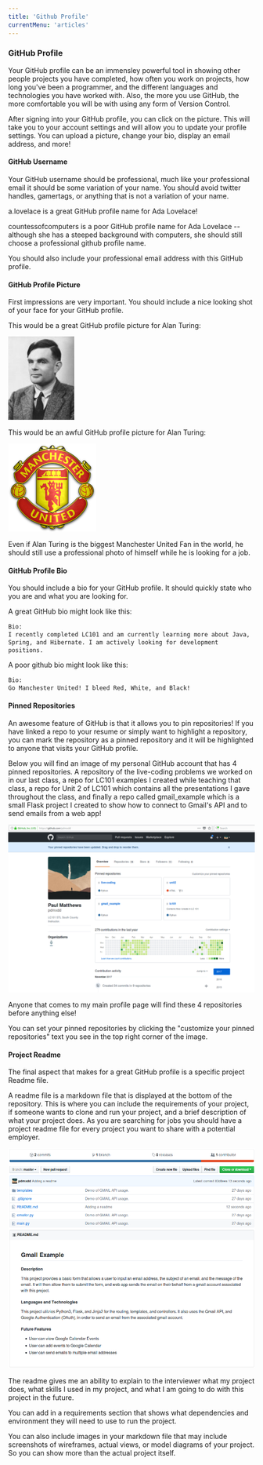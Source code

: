 ```yaml
---
title: 'Github Profile'
currentMenu: 'articles'
---
```


### GitHub Profile
Your GitHub profile can be an immensley powerful tool in showing other people projects you have completed, how often you work on projects, how long you've been a programmer, and the different languages and technologies you have worked with. Also, the more you use GitHub, the more comfortable you will be with using any form of Version Control.

After signing into your GitHub profile, you can click on the picture. This will take you to your account settings and will allow you to update your profile settings. You can upload a picture, change your bio, display an email address, and more!

#### GitHub Username
Your GitHub username should be professional, much like your professional email it should be some variation of your name. You should avoid twitter handles, gamertags, or anything that is not a variation of your name.

a.lovelace is a great GitHub profile name for Ada Lovelace!

countessofcomputers is a poor GitHub profile name for Ada Lovelace -- although she has a steeped background with computers, she should still choose a professional github profile name.

You should also include your professional email address with this GitHub profile.

#### GitHub Profile Picture
First impressions are very important. You should include a nice looking shot of your face for your GitHub profile.

This would be a great GitHub profile picture for Alan Turing:

<img src="../../images/alan_turing_profile_picture.jpg" />

This would be an awful GitHub profile picture for Alan Turing:

<img src="../../images/manchester_united.png" />

Even if Alan Turing is the biggest Manchester United Fan in the world, he should still use a professional photo of himself while he is looking for a job.

#### GitHub Profile Bio
You should include a bio for your GitHub profile. It should quickly state who you are and what you are looking for.

A great GitHub bio might look like this:

```nomarkdown
Bio:
I recently completed LC101 and am currently learning more about Java, Spring, and Hibernate. I am actively looking for development positions.
```

A poor github bio might look like this:

```nomarkdown
Bio:
Go Manchester United! I bleed Red, White, and Black!
```


#### Pinned Repositories
An awesome feature of GitHub is that it allows you to pin repositories! If you have linked a repo to your resume or simply want to highlight a repository, you can mark the repository as a pinned repository and it will be highlighted to anyone that visits your GitHub profile.

Below you will find an image of my personal GitHub account that has 4 pinned repositories. A repository of the live-coding problems we worked on in our last class, a repo for LC101 examples I created while teaching that class, a repo for Unit 2 of LC101 which contains all the presentations I gave throughout the class, and finally a repo called gmail_example which is a small Flask project I created to show how to connect to Gmail's API and to send emails from a web app!

<img src="../../images/github_pinned_repo.png" />

Anyone that comes to my main profile page will find these 4 repositories before anything else!

<aside class="aside-hint">
You can set your pinned repositories by clicking the "customize your pinned repositories" text you see in the top right corner of the image.
</aside>

#### Project Readme
The final aspect that makes for a great GitHub profile is a specific project Readme file.

A readme file is a markdown file that is displayed at the bottom of the repository. This is where you can include the requirements of your project, if someone wants to clone and run your project, and a brief description of what your project does. As you are searching for jobs you should have a project readme file for every project you want to share with a potential employer.

<img src="../../images/github_readme_example.png" />

The readme gives me an ability to explain to the interviewer what my project does, what skills I used in my project, and what I am going to do with this project in the future.

You can add in a requirements section that shows what dependencies and environment they will need to use to run the project.

You can also include images in your markdown file that may include screenshots of wireframes, actual views, or model diagrams of your project. So you can show more than the actual project itself.